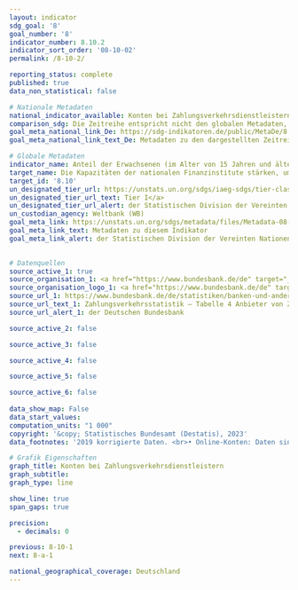 ```yaml
---
layout: indicator    
sdg_goal: '8'    
goal_number: '8'    
indicator_number: 8.10.2    
indicator_sort_order: '08-10-02'    
permalink: /8-10-2/    

reporting_status: complete    
published: true    
data_non_statistical: false    

# Nationale Metadaten    
national_indicator_available: Konten bei Zahlungsverkehrsdienstleistern    
comparison_sdg: Die Zeitreihe entspricht nicht den globalen Metadaten, bietet aber zusätzliche Informationen.    
goal_meta_national_link_De: https://sdg-indikatoren.de/public/MetaDe/8.10.2.pdf
goal_meta_national_link_text_De: Metadaten zu den dargestellten Zeitreihen    

# Globale Metadaten    
indicator_name: Anteil der Erwachsenen (im Alter von 15 Jahren und älter) mit einem Konto bei einer Bank oder einem anderen Finanzinstitut oder einem Anbieter mobiler Gelddienstleistungen    
target_name: Die Kapazitäten der nationalen Finanzinstitute stärken, um den Zugang zu Bank-, Versicherungs- und Finanzdienstleistungen für alle zu begünstigen und zu erweitern    
target_id: '8.10'    
un_designated_tier_url: https://unstats.un.org/sdgs/iaeg-sdgs/tier-classification/'    
un_designated_tier_url_text: Tier I</a>    
un_designated_tier_url_alert: der Statistischen Division der Vereinten Nationen    
un_custodian_agency: Weltbank (WB)    
goal_meta_link: https://unstats.un.org/sdgs/metadata/files/Metadata-08-10-02.pdf    
goal_meta_link_text: Metadaten zu diesem Indikator    
goal_meta_link_alert: der Statistischen Division der Vereinten Nationen    
    

# Datenquellen
source_active_1: true
source_organisation_1: <a href="https://www.bundesbank.de/de" target="_blank" onclick="return confirm_alert('der Deutschen Bundesbank','De');"> Deutsche Bundesbank </a>
source_organisation_logo_1: <a href="https://www.bundesbank.de/de" target="_blank" onclick="return confirm_alert('der Deutschen Bundesbank','De');"><img src="https://g205sdgs.github.io/sdg-indicators/public/OrgImgDe/bundesbank.png" alt="Logo bundesbank" style="height:60px; width:148px"/></a>
source_url_1: https://www.bundesbank.de/de/statistiken/banken-und-andere-finanzielle-unternehmen/zahlungsverkehr/zahlungsverkehrs-und-wertpapierabwicklungsstatistiken-804046
source_url_text_1: Zahlungsverkehrsstatistik – Tabelle 4 Anbieter von Zahlungsverkehrsdienstleistungen für Nicht-Zahlungsdienstleister
source_url_alert_1: der Deutschen Bundesbank

source_active_2: false

source_active_3: false

source_active_4: false

source_active_5: false

source_active_6: false
    
data_show_map: False    
data_start_values:     
computation_units: "1 000"    
copyright: '&copy; Statistisches Bundesamt (Destatis), 2023'    
data_footnotes: '2019 korrigierte Daten. <br>• Online-Konten: Daten sind erst ab 2014 verfügbar.'    

# Grafik Eigenschaften    
graph_title: Konten bei Zahlungsverkehrsdienstleistern
graph_subtitle:     
graph_type: line    

show_line: true
span_gaps: true

precision:
  - decimals: 0    

previous: 8-10-1    
next: 8-a-1    

national_geographical_coverage: Deutschland    
---
```


<span></span>